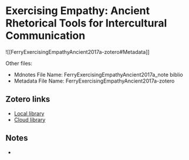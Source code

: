 # Exercising Empathy: Ancient Rhetorical Tools for Intercultural Communication

![[FerryExercisingEmpathyAncient2017a-zotero#Metadata]]

Other files:
* Mdnotes File Name: FerryExercisingEmpathyAncient2017a_note biblio
* Metadata File Name: FerryExercisingEmpathyAncient2017a-zotero

##  Zotero links
* [Local library](zotero://select/items/1_Z5ECV8BQ)
* [Cloud library](http://zotero.org/users/895735/items/Z5ECV8BQ)

## Notes
- 


